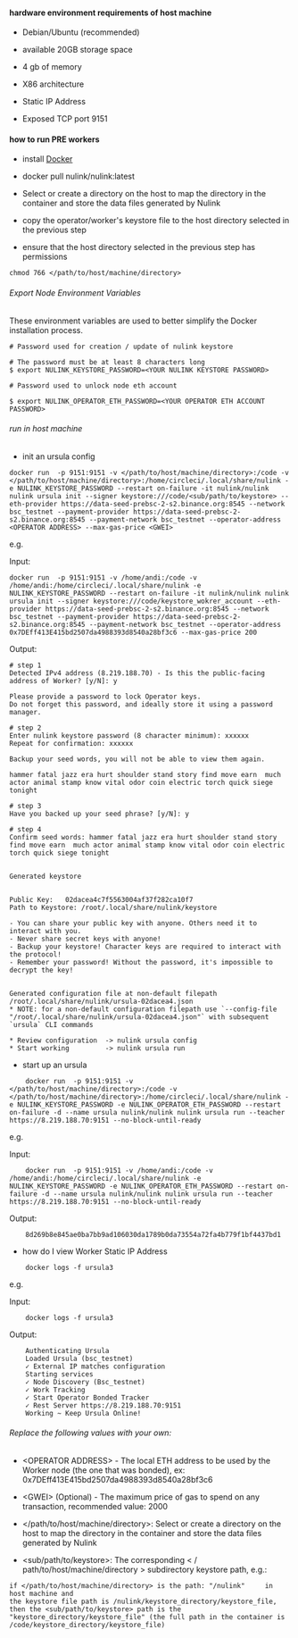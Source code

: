 
#### hardware environment requirements of host machine

* Debian/Ubuntu (recommended)

* available 20GB storage space

* 4 gb of memory

* X86 architecture

* Static IP Address

* Exposed TCP port 9151

#### how to run PRE workers

* install [Docker](https://docs.docker.com/install/)

* docker pull nulink/nulink:latest

* Select or create a directory on the host to map the directory in the container and store the data files generated by Nulink

* copy the operator/worker's keystore file to the host directory selected in the previous step

* ensure that the host directory selected in the previous step has permissions

```shell
chmod 766 </path/to/host/machine/directory>
```

###### Export Node Environment Variables

These environment variables are used to better simplify the Docker installation process.


```shell
# Password used for creation / update of nulink keystore 

# The password must be at least 8 characters long
$ export NULINK_KEYSTORE_PASSWORD=<YOUR NULINK KEYSTORE PASSWORD> 
    
# Password used to unlock node eth account

$ export NULINK_OPERATOR_ETH_PASSWORD=<YOUR OPERATOR ETH ACCOUNT PASSWORD>
```

###### run in host machine

* init an ursula config

```shell
docker run  -p 9151:9151 -v </path/to/host/machine/directory>:/code -v </path/to/host/machine/directory>:/home/circleci/.local/share/nulink -e NULINK_KEYSTORE_PASSWORD --restart on-failure -it nulink/nulink nulink ursula init --signer keystore:///code/<sub/path/to/keystore> --eth-provider https://data-seed-prebsc-2-s2.binance.org:8545 --network bsc_testnet --payment-provider https://data-seed-prebsc-2-s2.binance.org:8545 --payment-network bsc_testnet --operator-address  <OPERATOR ADDRESS> --max-gas-price <GWEI>
```  
   e.g.

   Input:
```shell
docker run  -p 9151:9151 -v /home/andi:/code -v /home/andi:/home/circleci/.local/share/nulink -e NULINK_KEYSTORE_PASSWORD --restart on-failure -it nulink/nulink nulink ursula init --signer keystore:///code/keystore_wokrer_account --eth-provider https://data-seed-prebsc-2-s2.binance.org:8545 --network bsc_testnet --payment-provider https://data-seed-prebsc-2-s2.binance.org:8545 --payment-network bsc_testnet --operator-address  0x7DEff413E415bd2507da4988393d8540a28bf3c6 --max-gas-price 200
```   
   Output:
```shell
# step 1
Detected IPv4 address (8.219.188.70) - Is this the public-facing address of Worker? [y/N]: y

Please provide a password to lock Operator keys.
Do not forget this password, and ideally store it using a password manager.

# step 2
Enter nulink keystore password (8 character minimum): xxxxxx
Repeat for confirmation: xxxxxx

Backup your seed words, you will not be able to view them again.

hammer fatal jazz era hurt shoulder stand story find move earn  much actor animal stamp know vital odor coin electric torch quick siege tonight

# step 3
Have you backed up your seed phrase? [y/N]: y

# step 4
Confirm seed words: hammer fatal jazz era hurt shoulder stand story find move earn  much actor animal stamp know vital odor coin electric torch quick siege tonight


Generated keystore


Public Key:   02dacea4c7f5563004af37f282ca10f7
Path to Keystore: /root/.local/share/nulink/keystore

- You can share your public key with anyone. Others need it to interact with you.
- Never share secret keys with anyone!
- Backup your keystore! Character keys are required to interact with the protocol!
- Remember your password! Without the password, it's impossible to decrypt the key!


Generated configuration file at non-default filepath /root/.local/share/nulink/ursula-02dacea4.json
* NOTE: for a non-default configuration filepath use `--config-file "/root/.local/share/nulink/ursula-02dacea4.json"` with subsequent `ursula` CLI commands

* Review configuration  -> nulink ursula config
* Start working         -> nulink ursula run
```
* start up an ursula

```shell
    docker run  -p 9151:9151 -v </path/to/host/machine/directory>:/code -v </path/to/host/machine/directory>:/home/circleci/.local/share/nulink -e NULINK_KEYSTORE_PASSWORD -e NULINK_OPERATOR_ETH_PASSWORD --restart on-failure -d --name ursula nulink/nulink nulink ursula run --teacher https://8.219.188.70:9151 --no-block-until-ready
```
   e.g.

   Input:
```shell
    docker run  -p 9151:9151 -v /home/andi:/code -v /home/andi:/home/circleci/.local/share/nulink -e NULINK_KEYSTORE_PASSWORD -e NULINK_OPERATOR_ETH_PASSWORD --restart on-failure -d --name ursula nulink/nulink nulink ursula run --teacher https://8.219.188.70:9151 --no-block-until-ready
```
   Output:
```shell
    8d269b8e845ae0ba7bb9ad106030da1789b0da73554a72fa4b779f1bf4437bd1
```
* how do I view Worker Static IP Address  

```shell
    docker logs -f ursula3
```
   e.g.
    
   Input:
```shell
    docker logs -f ursula3
```
   Output:
```shell
    Authenticating Ursula
    Loaded Ursula (bsc_testnet)
    ✓ External IP matches configuration
    Starting services
    ✓ Node Discovery (Bsc_testnet)
    ✓ Work Tracking
    ✓ Start Operator Bonded Tracker
    ✓ Rest Server https://8.219.188.70:9151
    Working ~ Keep Ursula Online!
```


[//]: # (###### or run in the docker container)

[//]: # ()
[//]: # (* run docker container:)

[//]: # ()
[//]: # (  `docker run  -p 9151:9151 -v </path/to/host/machine/directory>:/code --restart on-failure -it nulink/nulink /bin/bash`)

[//]: # ()
[//]: # ()
[//]: # (* init an ursula config:)

[//]: # ()
[//]: # (  `nulink ursula init --signer keystore:///code/<subpath/to/keystore> --eth-provider https://data-seed-prebsc-2-s2.binance.org:8545 --network bsc_testnet --payment-provider https://data-seed-prebsc-2-s2.binance.org:8545 --payment-network bsc_testnet --operator-address  0x7DEff413E415bd2507da4988393d8540a28bf3c6 --max-gas-price 2000`)

[//]: # ()
[//]: # ()
[//]: # (* start up an ursula:)

[//]: # ()
[//]: # (  `nulink ursula run --teacher https://8.219.188.70:9151 --no-block-until-ready`)



###### Replace the following values with your own:

   * \<OPERATOR ADDRESS> - The local ETH address to be used by the Worker node (the one that was bonded), ex: 0x7DEff413E415bd2507da4988393d8540a28bf3c6

   * \<GWEI> (Optional) - The maximum price of gas to spend on any transaction, recommended value: 2000
  
   *  </path/to/host/machine/directory>:  Select or create a directory on the host to map the directory in the container and store the data files generated by Nulink

   *  <sub/path/to/keystore>: The corresponding < / path/to/host/machine/directory > subdirectory keystore path, e.g.: 

```shell
if </path/to/host/machine/directory> is the path: "/nulink"     in host machine and 
the keystore file path is /nulink/keystore_directory/keystore_file,
then the <sub/path/to/keystore> path is the "keystore_directory/keystore_file" (the full path in the container is /code/keystore_directory/keystore_file)      
```

